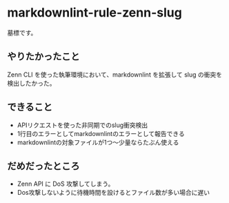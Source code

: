 # markdownlint-rule-zenn-slug

墓標です。

## やりたかったこと

Zenn CLI を使った執筆環境において、markdownlint を拡張して slug の衝突を検出したかった。

## できること

- APIリクエストを使った非同期でのslug衝突検出
- 1行目のエラーとしてmarkdownlintのエラーとして報告できる
- markdownlintの対象ファイルが1つ～少量ならたぶん使える

## だめだったところ

- Zenn API に DoS 攻撃してしまう。
- Dos攻撃しないように待機時間を設けるとファイル数が多い場合に遅い
